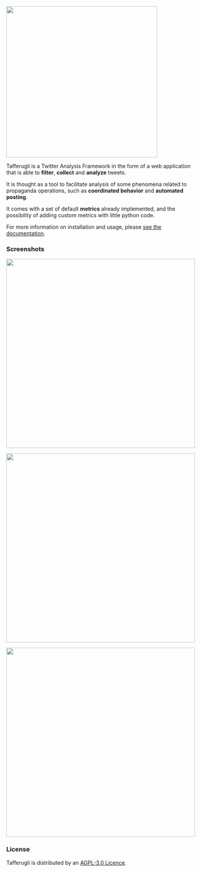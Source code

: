 <img src="https://tafferugli.io/assets/header.png" width="400px">

Tafferugli is a Twitter Analysis Framework in the form of a web application that is able to **filter**, **collect** and **analyze** tweets. 

It is thought as a tool to facilitate analysis of some phenomena related to propaganda operations, such as **coordinated behavior** and **automated posting**.

It comes with a set of default **metrics** already implemented, and the possibility of adding custom metrics with little python code. 

For more information on installation and usage, please [see the documentation](https://tafferugli.io/).

### Screenshots

<a href="https://tafferugli.io/assets/dashboard.png" target="_blank"><img src="https://tafferugli.io/assets/dashboard.png" width="500px"></a>

<a href="https://tafferugli.io/assets/graph.png" target="_blank"><img src="https://tafferugli.io/assets/graph.png" width="500px"></a>

<a href="https://tafferugli.io/assets/distribution_time.png" target="_blank"><img src="https://tafferugli.io/assets/distribution_time.png" width="500px"></a>


### License

Tafferugli is distributed by an [AGPL-3.0 Licence](https://www.gnu.org/licenses/agpl-3.0.en.html).
